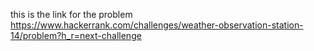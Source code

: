 this is the link for the problem 
https://www.hackerrank.com/challenges/weather-observation-station-14/problem?h_r=next-challenge